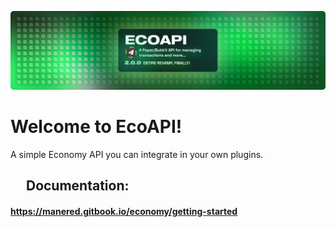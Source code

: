![banner.png](banner.png)
# Welcome to EcoAPI!
A simple Economy API you can integrate in your own plugins.

## <img src='docs.png' width='20' alt="Docs Icon"> Documentation:
#### https://manered.gitbook.io/economy/getting-started